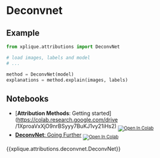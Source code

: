# Deconvnet

## Example

```python
from xplique.attributions import DeconvNet

# load images, labels and model
# ...

method = DeconvNet(model)
explanations = method.explain(images, labels)
```

## Notebooks

- [**Attribution Methods**: Getting started](https://colab.research.google.com/drive
/1XproaVxXjO9nrBSyyy7BuKJ1vy21iHs2) <sub> [![Open In Colab](https://colab.research.google.com/assets/colab-badge.svg)](https://colab.research.google.com/drive/1XproaVxXjO9nrBSyyy7BuKJ1vy21iHs2) </sub>
- [**DeconvNet**: Going Further](https://colab.research.google.com/drive/1qBxwsMILPvQs3WLLcX_hRb3kzTSI4rkz) <sub> [![Open In Colab](https://colab.research.google.com/assets/colab-badge.svg)](https://colab.research.google.com/drive/19oLUjmvrBIMTmNKXcJNbB6pJvkfutLEb) </sub>

{{xplique.attributions.deconvnet.DeconvNet}}
